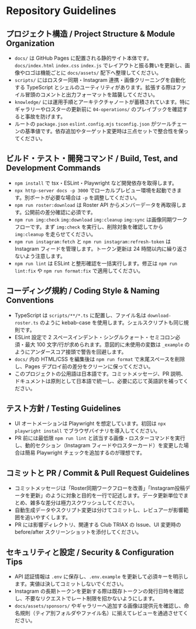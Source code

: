 # Repository Guidelines

## プロジェクト構造 / Project Structure & Module Organization
- `docs/` は GitHub Pages に配置される静的サイト本体です。`docs/index.html` `index.css` `index.js` でレイアウトと振る舞いを更新し、画像やロゴは機能ごとに `docs/assets/` 配下へ整理してください。
- `scripts/` にはロスター同期・Instagram 連携・画像クリーニングを自動化する TypeScript とシェルのユーティリティがあります。拡張する際はファイル冒頭のコメントと出力フォーマットを踏襲してください。
- `knowledge/` には運用手順とアーキテクチャノートが蓄積されています。特にギャラリーやロスターの更新前に `04-operations/` のプレイブックを確認すると事故を防げます。
- ルートの `package.json` `eslint.config.mjs` `tsconfig.json` がツールチェーンの基準値です。依存追加やターゲット変更時は三点セットで整合性を保ってください。

## ビルド・テスト・開発コマンド / Build, Test, and Development Commands
- `npm install` で tsx・ESLint・Playwright など開発依存を取得します。
- `npx http-server docs -p 3000` でローカルプレビュー環境を起動できます。別ポートが必要な場合は `-p` を調整してください。
- `npm run roster:download` は Roster API からメンバーデータを再取得します。公開前の差分確認に必須です。
- `npm run img:check` `img:download` `img:cleanup` `img:sync` は画像同期ワークフローです。まず `img:check` を実行し、削除対象を確認してから `img:cleanup` を走らせてください。
- `npm run instagram:fetch` と `npm run instagram:refresh-token` は Instagram フィードを管理します。トークン更新は 24 時間以内に繰り返さないよう注意します。
- `npm run lint` は ESLint と整形確認を一括実行します。修正は `npm run lint:fix` や `npm run format:fix` で適用してください。

## コーディング規約 / Coding Style & Naming Conventions
- TypeScript は `scripts/**/*.ts` に配置し、ファイル名は `download-roster.ts` のように kebab-case を使用します。シェルスクリプトも同じ規則です。
- ESLint 設定で 2 スペースインデント・シングルクォート・セミコロン必須・最大 100 文字/行が求められます。意図的に未使用の変数は `_example` のようにアンダースコア接頭で警告を回避します。
- `docs/` 内の HTML/CSS を編集後は `npm run format` で末尾スペースを削除し、Pages デプロイ前の差分をクリーンに保ってください。
- このプロジェクトの公用語は日本語です。コミットメッセージ、PR 説明、ドキュメントは原則として日本語で統一し、必要に応じて英語訳を補ってください。

## テスト方針 / Testing Guidelines
- UI オートメーションは Playwright を想定しています。初回は `npx playwright install` でブラウザバイナリを導入してください。
- PR 前には最低限 `npm run lint` と該当する画像・ロスターコマンドを実行し、動的セクション（Instagram フィードやロスターカード）を変更した場合は簡易 Playwright チェックを追加するのが理想です。

## コミットと PR / Commit & Pull Request Guidelines
- コミットメッセージは「Roster同期ワークフローを改善」「Instagram投稿データを更新」のように対象と目的を一行で記述します。データ更新単位でまとめ、雑多な差分は極力スクワッシュしてください。
- 自動生成データやスクリプト変更は分けてコミットし、レビュアーが影響範囲を追いやすくします。
- PR には影響ディレクトリ、関連する Club TRIAX の Issue、UI 変更時の before/after スクリーンショットを添付してください。

## セキュリティと設定 / Security & Configuration Tips
- API 認証情報は `.env` に保存し、`.env.example` を更新して必須キーを明示します。実値は決してコミットしないでください。
- Instagram の長期トークンを更新する際は既存トークンの発行日時を確認し、不要なリクエストでレート制限を招かないようにします。
- `docs/assets/sponsors/` やギャラリーへ追加する画像は提供元を確認し、命名規則（ティア別フォルダやファイル名）に揃えてレビューを通過させてください。

